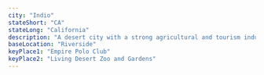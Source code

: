 ```yaml
---
city: "Indio"
stateShort: "CA"
stateLong: "California"
description: "A desert city with a strong agricultural and tourism industry."
baseLocation: "Riverside"
keyPlace1: "Empire Polo Club"
keyPlace2: "Living Desert Zoo and Gardens"
---
```

